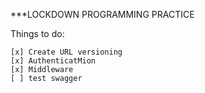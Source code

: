***LOCKDOWN PROGRAMMING PRACTICE

Things to do:
    
    [x] Create URL versioning
    [x] AuthenticatMion
    [x] Middleware
    [ ] test swagger
